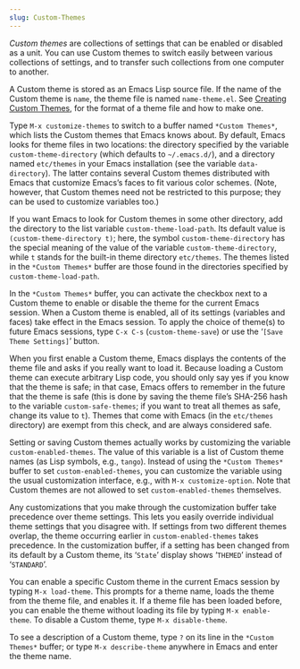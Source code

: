 ```yaml
---
slug: Custom-Themes
---
```


*Custom themes* are collections of settings that can be enabled or disabled as a unit. You can use Custom themes to switch easily between various collections of settings, and to transfer such collections from one computer to another.

A Custom theme is stored as an Emacs Lisp source file. If the name of the Custom theme is `name`, the theme file is named `name-theme.el`. See [Creating Custom Themes](/docs/emacs/Creating-Custom-Themes), for the format of a theme file and how to make one.

Type `M-x customize-themes` to switch to a buffer named `*Custom Themes*`, which lists the Custom themes that Emacs knows about. By default, Emacs looks for theme files in two locations: the directory specified by the variable `custom-theme-directory` (which defaults to `~/.emacs.d/`), and a directory named `etc/themes` in your Emacs installation (see the variable `data-directory`). The latter contains several Custom themes distributed with Emacs that customize Emacs’s faces to fit various color schemes. (Note, however, that Custom themes need not be restricted to this purpose; they can be used to customize variables too.)

If you want Emacs to look for Custom themes in some other directory, add the directory to the list variable `custom-theme-load-path`. Its default value is `(custom-theme-directory t)`; here, the symbol `custom-theme-directory` has the special meaning of the value of the variable `custom-theme-directory`, while `t` stands for the built-in theme directory `etc/themes`. The themes listed in the `*Custom Themes*` buffer are those found in the directories specified by `custom-theme-load-path`.

In the `*Custom Themes*` buffer, you can activate the checkbox next to a Custom theme to enable or disable the theme for the current Emacs session. When a Custom theme is enabled, all of its settings (variables and faces) take effect in the Emacs session. To apply the choice of theme(s) to future Emacs sessions, type `C-x C-s` (`custom-theme-save`) or use the ‘`[Save Theme Settings]`’ button.

When you first enable a Custom theme, Emacs displays the contents of the theme file and asks if you really want to load it. Because loading a Custom theme can execute arbitrary Lisp code, you should only say yes if you know that the theme is safe; in that case, Emacs offers to remember in the future that the theme is safe (this is done by saving the theme file’s SHA-256 hash to the variable `custom-safe-themes`; if you want to treat all themes as safe, change its value to `t`). Themes that come with Emacs (in the `etc/themes` directory) are exempt from this check, and are always considered safe.

Setting or saving Custom themes actually works by customizing the variable `custom-enabled-themes`. The value of this variable is a list of Custom theme names (as Lisp symbols, e.g., `tango`). Instead of using the `*Custom Themes*` buffer to set `custom-enabled-themes`, you can customize the variable using the usual customization interface, e.g., with `M-x customize-option`. Note that Custom themes are not allowed to set `custom-enabled-themes` themselves.

Any customizations that you make through the customization buffer take precedence over theme settings. This lets you easily override individual theme settings that you disagree with. If settings from two different themes overlap, the theme occurring earlier in `custom-enabled-themes` takes precedence. In the customization buffer, if a setting has been changed from its default by a Custom theme, its ‘`State`’ display shows ‘`THEMED`’ instead of ‘`STANDARD`’.

You can enable a specific Custom theme in the current Emacs session by typing `M-x load-theme`. This prompts for a theme name, loads the theme from the theme file, and enables it. If a theme file has been loaded before, you can enable the theme without loading its file by typing `M-x enable-theme`. To disable a Custom theme, type `M-x disable-theme`.

To see a description of a Custom theme, type `?` on its line in the `*Custom Themes*` buffer; or type `M-x describe-theme` anywhere in Emacs and enter the theme name.
